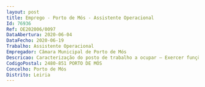 ```yaml
--- 
layout: post
title: Emprego - Porto de Mós - Assistente Operacional
Id: 76936
Ref: OE202006/0097
DataAbertura: 2020-06-04
DataFecho: 2020-06-19
Trabalho: Assistente Operacional
Empregador: Câmara Municipal de Porto de Mós
Descricao: Caracterização do posto de trabalho a ocupar – Exercer funções correspondentes à caracterização funcional da categoria de Assistente operacional, constantes no anexo a que se refere o n.º2 do artigo 88.º da LTFP, aprovada pela Lei n.º 35 2014 de 20 de junho. Funções de natureza executiva, de grau de complexidade 1. Exercer funções correspondentes ao Auxiliar de Ação Educativa, designadamente, assegurar a limpeza, higienização, arrumação, conservação e boa utilização das instalações, incluindo o espaço do refeitório, bem como do material e equipamento didático e informático necessário ao desenvolvimento do processo educativo. Proceder ao acolhimento e entrega das crianças e alunos, apoiar aos docentes na concretização e dinamização das atividades educativas e socioeducativas, bem como acompanhar as crianças e alunos durante o período de funcionamento dos estabelecimentos de educação e ensino, em transportes, passeios, visitas de estudo ou outras atividades, com vista a assegurar a segurança e um bom ambiente educativo, colaborar na dinamização e acompanhamento e apoio das atividades pedagógicas e lúdicas não letivas no âmbito do apoio à família e dos projetos programas educativos promovidos pelo Município, preparar materiais e espaços para o desenvolvimento de atividades, prestar cuidados de higiene pessoal às crianças e auxiliá las nestas tarefas, de acordo com a idade e estado de desenvolvimento da criança, acompanhar as crianças e alunos durante o período das refeições escolares, assegurando igualmente a sua vigilância, prestar apoio e assistência em situações de primeiros socorros, em caso de necessidade, acompanhar a criança ou aluno à unidade de prestação de cuidados de saúde, efetuar, no interior e exterior, tarefas indispensáveis ao funcionamento dos serviços, utilizar equipamentos de comunicação, incluindo estabelecer ligações telefónicas, reproduzir documentos com utilização de equipamento próprio.
CodigoPostal: 2480-851 PORTO DE MÓS
Concelho: Porto de Mós
Distrito: Leiria
--- 
```

